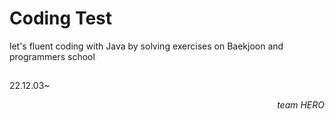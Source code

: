 # Coding Test
let's fluent coding with Java by solving exercises on Baekjoon and programmers school


##
22.12.03~ *<div dir="rtl">team HERO</div>*
